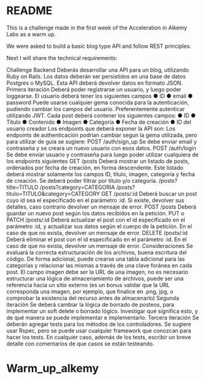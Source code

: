 # README

This is a challenge made in the first week of the Acceleration in Alkemy Labs as a warm up.

We were asked to build a basic blog type API  and follow REST principles.

Next I will share the technical requirements:

Challenge Backend
Deberás desarrollar una API para un blog, utilizando Ruby on Rails. Los datos deberán ser
persistidos en una base de datos Postgres o MySQL. Esta API deberá devolver datos en
formato JSON.
Primera iteración
Deberá poder registrarse un usuario, y luego poder loggearse.
El usuario deberá tener los siguientes campos
● ID
● email
● password
Puede usarse cualquier gema conocida para la autenticación, pudiendo cambiar los campos
del usuario. Preferentemente autenticar utilizando JWT.
Cada post deberá contener los siguientes campos:
● ID
● Título
● Contenido
● Imagen
● Categoría
● Fecha de creación
● ID del usuario creador
Los endpoints que deberá exponer la API son:
Los endpoints de authenticación podrian cambiar segun la gema utilizada, pero para utilizar
de guía se sugiere:
POST /auth/sign_up
Se debe enviar email y contraseña y se creara un nuevo usuario con esos datos.
POST /auth/login
Se debe enviar usuario y contraseña para luego poder utilizar cualquiera de los endpoints
siguientes
GET /posts
Deberá mostrar un listado de posts, ordenados por fecha de creación, en forma
descendente. Este listado deberá mostrar solamente los campos ID, título, imagen,
categoría y fecha de creación.
Se deberá poder filtrar por título y/o categoría.
/posts?title=TITULO
/posts?category=CATEGORIA
/posts?titulo=TITULO&category=CATEGORY
GET /posts/:id
Deberá buscar un post cuyo id sea el especificado en el parámetro :id. Si existe, devolver
sus detalles, caso contrario devolver un mensaje de error.
POST /posts
Deberá guardar un nuevo post según los datos recibidos en la petición.
PUT o PATCH /posts/:id
Deberá actualizar el post con el id especificado en el parámetro :id, y actualizar sus datos
según el cuerpo de la petición. En el caso de que no exista, devolver un mensaje de error.
DELETE /posts/:id
Deberá eliminar el post con el id especificado en el parámetro :id. En el caso de que no
exista, devolver un mensaje de error.
Consideraciones
Se evaluará la correcta estructuración de los archivos, buena escritura del código.
De forma adicional, puede crearse una tabla adicional para las categorías y relacionar las
mismas a través de una clave foránea en cada post.
El campo imagen debe ser la URL de una imagen, no es necesario estructurar una lógica de
almacenamiento de archivos, puede ser una referencia hacia un sitio externo (es un bonus
validar que la URL corresponda una imagen, por ejemplo, que finalice en .png, jpg, o
comprobar la existencia del recurso antes de almacenarlo)
Segunda iteración
Se deberá cambiar la lógica de borrado de posteos, para implementar un soft delete o
borrado
lógico.
Investigar qué significa esto, y de qué manera se puede implementar e implementarlo.
Tercera iteración
Se deberán agregar tests para los métodos de los controladores.
Se sugiere usar Rspec, pero se puede usar cualquier framework que conozcan para hacer
los tests.
En cualquier caso, además de los tests, escribir un breve detalle con comentarios de que
casos se están testeando.
# Warm_up_alkemy
